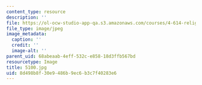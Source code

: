 ```yaml
---
content_type: resource
description: ''
file: https://ol-ocw-studio-app-qa.s3.amazonaws.com/courses/4-614-religious-architecture-and-islamic-cultures-fall-2002/8d498b8f30e9486b9ec6b3c7f40283e6_5100.jpg
file_type: image/jpeg
image_metadata:
  caption: ''
  credit: ''
  image-alt: ''
parent_uid: 68abeaab-4eff-532c-e858-18d3ffb567bd
resourcetype: Image
title: 5100.jpg
uid: 8d498b8f-30e9-486b-9ec6-b3c7f40283e6
---
```


